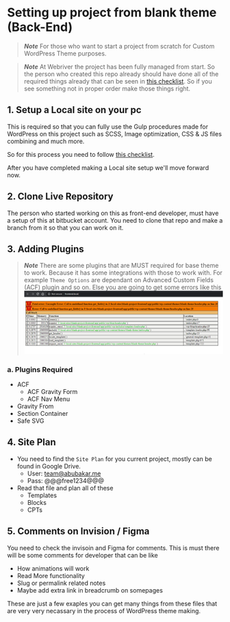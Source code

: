 # Setting up project from blank theme (Back-End)

> ***Note*** For those who want to start a project from scratch for Custom WordPress Theme purposes.

> ***Note*** At Webriver the project has been fully managed from start. So the person who created this repo already should have done all of the required things already that can be seen in [this checklist](../06_a_setup_project_from_blank_frontend/README.md). So if you see something not in proper order make those things right.

## 1. Setup a Local site on your pc

This is required so that you can fully use the Gulp procedures made for WordPress on this project such as SCSS, Image optimization, CSS & JS files combining and much more.

So for this process you need to follow [this checklist](../../01_localhost_setup/01_a_setting_up_local_host_new_project/README.md).

After you have completed making a Local site setup we'll move forward now.

## 2. Clone Live Repository

The person who started working on this as front-end developer, must have a setup of this at bitbucket account. You need to clone that repo and make a branch from it so that you can work on it.

## 3. Adding Plugins

> ***Note*** There are some plugins that are MUST required for base theme to work. Because it has some integrations with those to work with.
> For example `Theme Options` are dependant on Advanced Custom Fields (ACF) plugin and so on.
> Else you are going to get some errors like this ![](2020-03-12-20-40-33.png)

### a.  Plugins Required

* ACF
  * ACF Gravity Form
  * ACF Nav Menu
* Gravity From
* Section Container
* Safe SVG

## 4. Site Plan

* You need to find the `Site Plan` for you current project, mostly can be found in Google Drive.
  * User: team@abubakar.me
  * Pass: @@@free1234@@@
* Read that file and plan all of these
  * Templates
  * Blocks
  * CPTs

## 5. Comments on Invision / Figma

You need to check the invisoin and Figma for comments. This is must there will be some comments for developer that can be like

* How animations will work
* Read More functionality
* Slug or permalink related notes
* Maybe add extra link in breadcrumb on somepages

These are just a few exaples you can get many things from these files that are very very necassary in the process of WordPress theme making.
